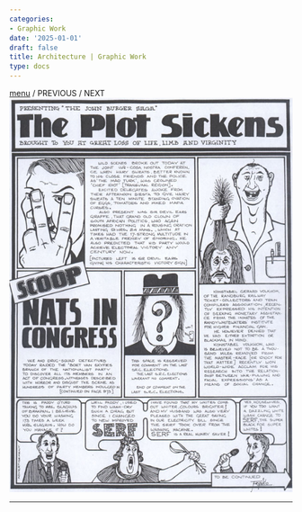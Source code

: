 ```yaml
---
categories:
- Graphic Work
date: '2025-01-01'
draft: false
title: Architecture | Graphic Work
type: docs
---
```


[menu](graphic-work-john-burger.html) / PREVIOUS / NEXT  ![11-plot-sickens](/images/burger-saga/11-plot-sickens.jpg)   
  
---